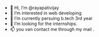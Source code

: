 - 👋 Hi, I’m @rayapativijay
- 👀 I’m interested in web developing
- 🌱 I’m currently persuing b.tech 3rd year
- 💞️ I’m looking for the internships.
- 📫 you van contact me through my mail .

<!---
rayapativijay/rayapativijay is a ✨ special ✨ repository because its `README.md` (this file) appears on your GitHub profile.
You can click the Preview link to take a look at your changes.
--->
